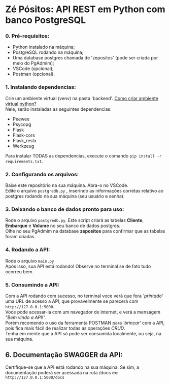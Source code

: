 # Zé Pósitos: API REST em Python com banco PostgreSQL

### 0. Pré-requisitos:
* Python instalado na máquina;
* PostgreSQL rodando na máquina;
* Uma database postgres chamada de 'zepositos' (pode ser criada por meio do PgAdmim);
* VSCode (opcional);
* Postman (opcional).


### 1. Instalando dependencias:
Crie um ambiente virtual (venv) na pasta 'backend'. [Como criar ambiente virtual python?](https://www.youtube.com/watch?v=hA2l0TgaZhM) <br>
Nele, serão instaladas as seguintes dependencias:
  - Peewee
  - Psycopg
  - Flask
  - Flask-cors
  - Flask_restx
  - Werkzeug<br>
  
Para instalar TODAS as dependencias, execute o comando `pip install -r requirements.txt`.


### 2. Configurando os arquivos:
Baixe este repositório na sua máquina.
Abra-o no VSCode.<br>
Edite o arquivo `postgredb.py` , inserindo as informações corretas relativo ao postgres rodando na sua máquina (seu usuário e senha).<br>

### 3. Deixando o banco de dados pronto para uso:
Rode o arquivo `postgredb.py`. Este script criará as tabelas **Cliente**, **Embarque** e **Volume** no seu banco de dados postgres.<br>
Olhe no seu PgAdmim na database **zepositos** para confirmar que as tabelas foram criadas.<br>

### 4. Rodando a API:
Rode o arquivo `main.py`<br>
Após isso, sua API está rodando! Observe no terminal se de fato tudo ocorreu bem. 

### 5. Consumindo a API:
Com a API rodando com sucesso, no terminal voce verá que fora _'printado'_ uma URL de acesso a API, que provavelmente se parecerá com `http://127.0.0.1:5000`. <br>
Voce pode acessar-la com um navegador de internet, e verá a mensagem _"Bem vindo a API!"_.<br>
Porém recomendo o uso da ferramenta POSTMAN para _'brincar'_ com a API, pois fica mais fácil de realizar todas as operações _CRUD_.<br>
Tenha em mente que a API só pode ser consumida localmente, ou seja, na sua máquina.

## 6. Documentação SWAGGER da API:
Certifique-se que a API está rodando na sua máquina. Se sim, a documentação poderá ser acessada na rota /docs ex: `http://127.0.0.1:5000/docs`


